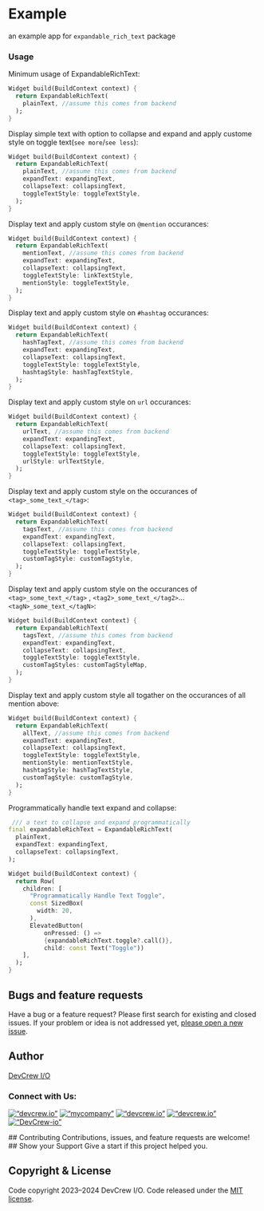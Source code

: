# Example

an example app for `expandable_rich_text` package

### Usage

Minimum usage of ExpandableRichText:

```dart
Widget build(BuildContext context) {
  return ExpandableRichText(
    plainText, //assume this comes from backend
  );
}
```

Display simple text with option to collapse and expand and apply custome style on toggle
text(`see more`/`see less`):

```dart
Widget build(BuildContext context) {
  return ExpandableRichText(
    plainText, //assume this comes from backend
    expandText: expandingText,
    collapseText: collapsingText,
    toggleTextStyle: toggleTextStyle,
  );
}
```

Display text and apply custom style on `@mention` occurances:

```dart
Widget build(BuildContext context) {
  return ExpandableRichText(
    mentionText, //assume this comes from backend
    expandText: expandingText,
    collapseText: collapsingText,
    toggleTextStyle: linkTextStyle,
    mentionStyle: toggleTextStyle,
  );
}
```

Display text and apply custom style on `#hashtag` occurances:

```dart
Widget build(BuildContext context) {
  return ExpandableRichText(
    hashTagText, //assume this comes from backend
    expandText: expandingText,
    collapseText: collapsingText,
    toggleTextStyle: toggleTextStyle,
    hashtagStyle: hashTagTextStyle,
  );
}
```

Display text and apply custom style on `url` occurances:

```dart
Widget build(BuildContext context) {
  return ExpandableRichText(
    urlText, //assume this comes from backend
    expandText: expandingText,
    collapseText: collapsingText,
    toggleTextStyle: toggleTextStyle,
    urlStyle: urlTextStyle,
  );
}
```

Display text and apply custom style on the occurances of `<tag>_some_text_</tag>`:

```dart
Widget build(BuildContext context) {
  return ExpandableRichText(
    tagsText, //assume this comes from backend
    expandText: expandingText,
    collapseText: collapsingText,
    toggleTextStyle: toggleTextStyle,
    customTagStyle: customTagStyle,
  );
}
```

Display text and apply custom style on the occurances of `<tag>_some_text_</tag>`
, `<tag2>_some_text_</tag2>`...`<tagN>_some_text_</tagN>`:

```dart
Widget build(BuildContext context) {
  return ExpandableRichText(
    tagsText, //assume this comes from backend
    expandText: expandingText,
    collapseText: collapsingText,
    toggleTextStyle: toggleTextStyle,
    customTagStyles: customTagStyleMap,
  );
}
```

Display text and apply custom style all togather on the occurances of all mention above:

```dart
Widget build(BuildContext context) {
  return ExpandableRichText(
    allText, //assume this comes from backend
    expandText: expandingText,
    collapseText: collapsingText,
    toggleTextStyle: toggleTextStyle,
    mentionStyle: mentionTextStyle,
    hashtagStyle: hashTagTextStyle,
    customTagStyle: customTagStyle,
  );
}
```

Programmatically handle text expand and collapse:

```dart
 /// a text to collapse and expand programmatically
final expandableRichText = ExpandableRichText(
  plainText,
  expandText: expandingText,
  collapseText: collapsingText,
);

Widget build(BuildContext context) {
  return Row(
    children: [
      "Programmatically Handle Text Toggle",
      const SizedBox(
        width: 20,
      ),
      ElevatedButton(
          onPressed: () =>
          {expandableRichText.toggle?.call()},
          child: const Text("Toggle"))
    ],
  );
}
```

## Bugs and feature requests

Have a bug or a feature request? Please first search for existing and closed issues. If your problem
or idea is not addressed
yet, [please open a new issue](https://github.com/DevCrew-io/expandable-richtext/issues/new).

## Author

[DevCrew I/O](https://devcrew.io/)
<h3 align=“left”>Connect with Us:</h3>
<p align=“left”>
<a href=“https://devcrew.io” target=“blank”><img align=“center” src=“https://devcrew.io/wp-content/uploads/2022/09/logo.svg” alt=“devcrew.io” height=“35" width=“35” /></a>
<a href=“https://www.linkedin.com/company/devcrew-io/mycompany/” target=“blank”><img align=“center” src=“https://raw.githubusercontent.com/rahuldkjain/github-profile-readme-generator/master/src/images/icons/Social/linked-in-alt.svg” alt=“mycompany” height=“30” width=“40" /></a>
<a href=“https://www.facebook.com/devcrew.io” target=“blank”><img align=“center” src=“https://raw.githubusercontent.com/rahuldkjain/github-profile-readme-generator/master/src/images/icons/Social/facebook.svg” alt=“devcrew.io” height=“30" width=“40” /></a>
<a href=“https://www.instagram.com/devcrew.io” target=“blank”><img align=“center” src=“https://raw.githubusercontent.com/rahuldkjain/github-profile-readme-generator/master/src/images/icons/Social/instagram.svg” alt=“devcrew.io” height=“30” width=“40" /></a>
<a href=“https://github.com/DevCrew-io” target=“blank”><img align=“center” src=“https://cdn-icons-png.flaticon.com/512/733/733553.png” alt=“DevCrew-io” height=“32" width=“32” /></a>
</p>
## Contributing
Contributions, issues, and feature requests are welcome!
## Show your Support
Give a start if this project helped you.

## Copyright & License

Code copyright 2023–2024 DevCrew I/O. Code released under
the [MIT license](https://github.com/DevCrew-io/expandable-richtext/blob/main/LICENSE).